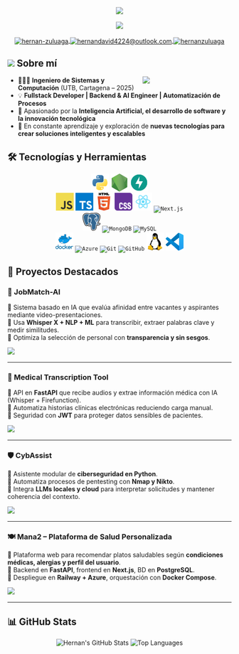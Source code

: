 <!-- Banner superior -->
<p align="center">
  <img src="https://capsule-render.vercel.app/api?type=rect&color=0D1117&height=100&section=header&text=Hernan%20Zuluaga&fontSize=32&fontColor=4DB8FF&animation=fadeIn" />
</p>


<p align="center">
  <a href="https://github.com/DenverCoder1/readme-typing-svg">
    <img src="https://readme-typing-svg.herokuapp.com?font=Fira+Code&color=0077FF&size=24&center=true&vCenter=true&width=800&lines=Ingeniero+de+Sistemas+y+Computación;Fullstack+Developer+%7C+Backend+%26+AI+Engineer;Apasionado+por+la+IA+y+la+Automatización+de+Procesos;Siempre+aprendiendo+nuevas+tecnologías">
  </a>
</p>

<p align="center">
  <a href="https://linkedin.com/in/hernan-zuluaga" target="blank">
    <img align="center" src="https://img.shields.io/badge/LinkedIn-0077B5?style=for-the-badge&logo=linkedin&logoColor=white" alt="hernan-zuluaga"/>
  </a>
  <a href="mailto:hernandavid4224@outlook.com" target="blank">
    <img align="center" src="https://img.shields.io/badge/Email-D14836?style=for-the-badge&logo=gmail&logoColor=white" alt="hernandavid4224@outlook.com"/>
  </a>
  <a href="https://github.com/hernanzuluaga" target="blank">
    <img align="center" src="https://img.shields.io/badge/GitHub-181717?style=for-the-badge&logo=github&logoColor=white" alt="hernanzuluaga"/>
  </a>
</p>




## <picture><img src="https://github.com/7oSkaaa/7oSkaaa/blob/main/Images/about_me.gif?raw=true" width="50px"></picture> Sobre mí  

<picture>
 <img align="right" src="https://github.com/7oSkaaa/7oSkaaa/blob/main/Images/Right_Side.gif?raw=true" width="200px">
</picture>

- 👨🏻‍🎓 **Ingeniero de Sistemas y Computación** (UTB, Cartagena – 2025)  
- 💡 **Fullstack Developer | Backend & AI Engineer | Automatización de Procesos**  
- 🚀 Apasionado por la **Inteligencia Artificial, el desarrollo de software y la innovación tecnológica**  
- 🌱 En constante aprendizaje y exploración de **nuevas tecnologías para crear soluciones inteligentes y escalables**  

## 🛠️ Tecnologías y Herramientas

<p align="center">
  <!-- Backend -->
  <code><img height="40" src="https://raw.githubusercontent.com/github/explore/master/topics/python/python.png" alt="Python"></code>
  <code><img height="40" src="https://raw.githubusercontent.com/github/explore/master/topics/nodejs/nodejs.png" alt="Node.js"></code>
  <code><img height="40" src="https://raw.githubusercontent.com/github/explore/master/topics/fastapi/fastapi.png" alt="FastAPI"></code>
  <br>
  <!-- Frontend -->
  <code><img height="40" src="https://raw.githubusercontent.com/github/explore/master/topics/javascript/javascript.png" alt="JavaScript"></code>
  <code><img height="40" src="https://raw.githubusercontent.com/github/explore/master/topics/typescript/typescript.png" alt="TypeScript"></code>
  <code><img height="40" src="https://raw.githubusercontent.com/github/explore/master/topics/html/html.png" alt="HTML"></code>
  <code><img height="40" src="https://raw.githubusercontent.com/github/explore/master/topics/css/css.png" alt="CSS"></code>
  <code><img height="40" src="https://raw.githubusercontent.com/github/explore/master/topics/react/react.png" alt="React"></code>
  <code><img height="40" src="https://www.vectorlogo.zone/logos/nextjs/nextjs-icon.svg" alt="Next.js"></code>
  <br>
  <!-- Databases -->
  <code><img height="40" src="https://raw.githubusercontent.com/github/explore/master/topics/postgresql/postgresql.png" alt="PostgreSQL"></code>
  <code><img height="40" src="https://www.vectorlogo.zone/logos/mongodb/mongodb-icon.svg" alt="MongoDB"></code>
  <code><img height="40" src="https://www.vectorlogo.zone/logos/mysql/mysql-icon.svg" alt="MySQL"></code>
  <br>
  <!-- DevOps / Tools -->
  <code><img height="40" src="https://raw.githubusercontent.com/github/explore/master/topics/docker/docker.png" alt="Docker"></code>
  <code><img height="40" src="https://www.vectorlogo.zone/logos/microsoft_azure/microsoft_azure-icon.svg" alt="Azure"></code>
  <code><img height="40" src="https://www.vectorlogo.zone/logos/git-scm/git-scm-icon.svg" alt="Git"></code>
  <code><img height="40" src="https://www.vectorlogo.zone/logos/github/github-icon.svg" alt="GitHub"></code>
  <code><img height="40" src="https://raw.githubusercontent.com/github/explore/master/topics/linux/linux.png" alt="Linux"></code>
  <code><img height="40" src="https://raw.githubusercontent.com/github/explore/master/topics/visual-studio-code/visual-studio-code.png" alt="VS Code"></code>
</p>

## 🚀 Proyectos Destacados  

### 🧠 JobMatch-AI  
🔹 Sistema basado en IA que evalúa afinidad entre vacantes y aspirantes mediante video-presentaciones.  
🔹 Usa **Whisper X + NLP + ML** para transcribir, extraer palabras clave y medir similitudes.  
🔹 Optimiza la selección de personal con **transparencia y sin sesgos**.  
<p align="left">
  <a href="https://github.com/hernanzuluaga/TU_REPO_JOBMATCH" target="_blank">
    <img src="https://img.shields.io/badge/🔗%20Ver%20Repositorio-0077FF?style=for-the-badge&logo=github&logoColor=white" />
  </a>
</p>

---

### 🏥 Medical Transcription Tool  
🔹 API en **FastAPI** que recibe audios y extrae información médica con IA (Whisper + Firefunction).  
🔹 Automatiza historias clínicas electrónicas reduciendo carga manual.  
🔹 Seguridad con **JWT** para proteger datos sensibles de pacientes.  
<p align="left">
  <a href="https://github.com/hernanzuluaga/TU_REPO_MEDICAL" target="_blank">
    <img src="https://img.shields.io/badge/🔗%20Ver%20Repositorio-0077FF?style=for-the-badge&logo=github&logoColor=white" />
  </a>
</p>

---

### 🛡 CybAssist  
🔹 Asistente modular de **ciberseguridad en Python**.  
🔹 Automatiza procesos de pentesting con **Nmap y Nikto**.  
🔹 Integra **LLMs locales y cloud** para interpretar solicitudes y mantener coherencia del contexto.  
<p align="left">
  <a href="https://github.com/hernanzuluaga/TU_REPO_CYBASSIST" target="_blank">
    <img src="https://img.shields.io/badge/🔗%20Ver%20Repositorio-0077FF?style=for-the-badge&logo=github&logoColor=white" />
  </a>
</p>

---

### 🍽 Mana2 – Plataforma de Salud Personalizada  
🔹 Plataforma web para recomendar platos saludables según **condiciones médicas, alergias y perfil del usuario**.  
🔹 Backend en **FastAPI**, frontend en **Next.js**, BD en **PostgreSQL**.  
🔹 Despliegue en **Railway + Azure**, orquestación con **Docker Compose**.  
<p align="left">
  <a href="https://github.com/hernanzuluaga/TU_REPO_MANA2" target="_blank">
    <img src="https://img.shields.io/badge/🔗%20Ver%20Repositorio-0077FF?style=for-the-badge&logo=github&logoColor=white" />
  </a>
</p>


---

## 📊 GitHub Stats  

<p align="center">
  <img src="https://github-readme-stats.vercel.app/api?username=hernanzuluaga&show_icons=true&theme=radical" alt="Hernan's GitHub Stats" height="160"/>
  <img src="https://github-readme-stats.vercel.app/api/top-langs/?username=hernanzuluaga&layout=compact&theme=radical" alt="Top Languages" height="160"/>
</p>


